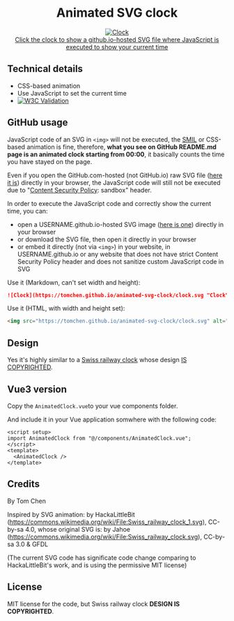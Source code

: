<h1 align="center">
Animated SVG clock
</h1>

<p align="center">
<a href="https://tomchen.github.io/animated-svg-clock/clock.svg" title="Click to view the Clock with current time set">
<img src="https://github.com/tomchen/animated-svg-clock/raw/master/clock.svg" alt="Clock"><br>
Click the clock to show a github.io-hosted SVG file where JavaScript is executed to show your current time
</a>
</p>

## Technical details

* CSS-based animation
* Use JavaScript to set the current time
* [![W3C Validation](https://img.shields.io/w3c-validation/default?label=W3C%20SVG%201.1&preset=HTML%2C%20SVG%201.1%2C%20MathML%203.0&targetUrl=https%3A%2F%2Fvalidator.w3.org%2F)](https://validator.w3.org/check?uri=https%3A%2F%2Fraw.githubusercontent.com%2Ftomchen%2Fanimated-svg-clock%2Fmaster%2Fclock.svg&charset=%28detect+automatically%29&doctype=Inline&group=0)

## GitHub usage

JavaScript code of an SVG in `<img>` will not be executed, the [SMIL](https://developer.mozilla.org/en-US/docs/Web/SVG/SVG_animation_with_SMIL) or CSS-based animation is fine, therefore, **what you see on GitHub README.md page is an animated clock starting from 00:00**, it basically counts the time you have stayed on the page.

Even if you open the GitHub.com-hosted (not GitHub.io) raw SVG file ([here it is](https://raw.githubusercontent.com/tomchen/animated-svg-clock/master/clock.svg)) directly in your browser, the JavaScript code will still not be executed due to "[Content Security Policy](https://developer.mozilla.org/en-US/docs/Web/HTTP/CSP): sandbox" header.

In order to execute the JavaScript code and correctly show the current time, you can:

* open a USERNAME.github.io-hosted SVG image ([here is one](https://tomchen.github.io/animated-svg-clock/clock.svg)) directly in your browser
* or download the SVG file, then open it directly in your browser
* or embed it directly (not via `<img>`) in your website, in USERNAME.github.io or any website that does not have strict Content Security Policy header and does not sanitize custom JavaScript code in SVG

Use it (Markdown, can't set width and height):

```markdown
![Clock](https://tomchen.github.io/animated-svg-clock/clock.svg "Clock")
```

Use it (HTML, with width and height set):

```html
<img src="https://tomchen.github.io/animated-svg-clock/clock.svg" alt="Clock" title="Clock" height="200px" width="200px">
```

## Design

Yes it's highly similar to a [Swiss railway clock](https://en.wikipedia.org/wiki/Swiss_railway_clock) whose design [IS COPYRIGHTED](https://www.businessinsider.fr/us/apple-paid-21-million-for-swiss-railways-clock-2012-11).

## Vue3 version

Copy the `AnimatedClock.vue`to your vue components folder.

And include it in your Vue application somwhere with the following code:

```vuejs
<script setup>
import AnimatedClock from "@/components/AnimatedClock.vue";
</script>
<template>
  <AnimatedClock />
</template>
```

## Credits

By Tom Chen

Inspired by SVG animation: by HackaLittleBit (https://commons.wikimedia.org/wiki/File:Swiss_railway_clock_1.svg), CC-by-sa 4.0, whose original SVG is: by Jahoe (https://commons.wikimedia.org/wiki/File:Swiss_railway_clock.svg), CC-by-sa 3.0 & GFDL

(The current SVG code has significate code change comparing to HackaLittleBit's work, and is using the permissive MIT license)

## License

MIT license for the code, but Swiss railway clock **DESIGN IS COPYRIGHTED**.
